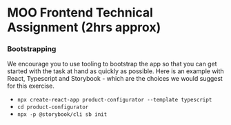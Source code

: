 # MOO Frontend Technical Assignment (2hrs approx)

### Bootstrapping 

We encourage you to use tooling to bootstrap the app so that you can get started with the task at hand as quickly as possible.  Here is an example with React, Typescript and Storybook - which are the choices we would suggest for this exercise.

- `npx create-react-app product-configurator --template typescript` 
- `cd product-configurator`
- `npx -p @storybook/cli sb init`
